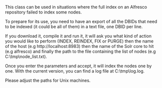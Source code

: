 This class can be used in situations where the full index on an Alfresco repository failed to index some nodes.

To prepare for its use, you need to have an export of all the DBIDs that need to be indexed (it could be all of them) in a text file, one DBID per line.

If you download it, compile it and run it, it will ask you what kind of action you would like to perform (INDEX, REINDEX, FIX or PURGE) then the name of the host (e.g http://localhost:8983) then the name of the Solr core to hit (e.g alfresco) and finally the path to the file containing the list of nodes
(e.g C:\tmp\node_list.txt).

Once you enter the parameters and accept, it will index the nodes one by one. With the current version, you can find a log file at C:\tmp\log.log.

Please adjust the paths for Unix machines.
